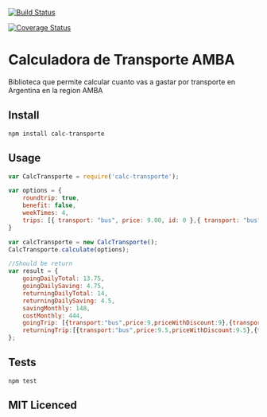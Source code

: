 [![Build Status](https://travis-ci.org/juanmanuelromeraferrio/calc-transporte.svg?branch=master)](https://travis-ci.org/juanmanuelromeraferrio/calc-transporte)

[![Coverage Status](https://coveralls.io/repos/github/juanmanuelromeraferrio/calc-transporte/badge.svg?branch=master)](https://coveralls.io/github/juanmanuelromeraferrio/calc-transporte?branch=master)

Calculadora de Transporte AMBA
=========

Biblioteca que permite calcular cuanto vas a gastar por transporte en Argentina en la region AMBA

## Install

    npm install calc-transporte

## Usage

```js
var CalcTransporte = require('calc-transporte');

var options = {
    roundtrip: true,
    benefit: false,
    weekTimes: 4,
    trips: [{ transport: "bus", price: 9.00, id: 0 },{ transport: "bus", price: 9.50, id: 0 }]
}

var calcTransporte = new CalcTransporte();
CalcTransporte.calculate(options);

//Should be return
var result = {
    goingDailyTotal: 13.75,
    goingDailySaving: 4.75,
    returningDailyTotal: 14,
    returningDailySaving: 4.5,
    savingMonthly: 148,
    costMonthly: 444,
    goingTrip: [{transport:"bus",price:9,priceWithDiscount:9},{transport:"bus",price:9.5,priceWithDiscount:4.75}],
    returningTrip:[{transport:"bus",price:9.5,priceWithDiscount:9.5},{transport:"bus",price:9,priceWithDiscount:4.5}]
};

```
    
## Tests

  `npm test`

## MIT Licenced
